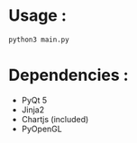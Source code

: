 # Usage : 

`python3 main.py`

# Dependencies : 

* PyQt 5
* Jinja2
* Chartjs (included)
* PyOpenGL

